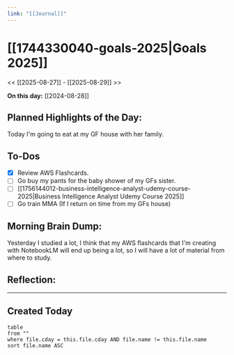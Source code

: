```yaml
---
link: "[[Journal]]"
---
```

# [[1744330040-goals-2025|Goals 2025]]
<< [[2025-08-27]] - [[2025-08-29]] >>

**On this day:** [[2024-08-28]]
## Planned Highlights of the Day:
Today I'm going to eat at my GF house with her family.

## To-Dos
- [x] Review AWS Flashcards.
- [ ] Go buy my pants for the baby shower of my GFs sister.
- [ ] [[1756144012-business-intelligence-analyst-udemy-course-2025|Business Intelligence Analyst Udemy Course 2025]]
- [ ] Go train MMA (If I return on time from my GFs house)

## Morning Brain Dump:
Yesterday I studied a lot, I think that my AWS flashcards that I'm creating with NotebookLM will end up being a lot, so I will have a lot of material from where to study.

## Reflection:


---
## Created Today
```dataview
table
from ""
where file.cday = this.file.cday AND file.name != this.file.name
sort file.name ASC
```

